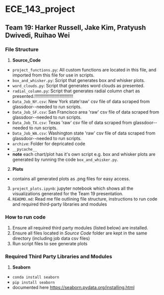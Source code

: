 # ECE_143_project
## Team 19: Harker Russell, Jake Kim, Pratyush Dwivedi, Ruihao Wei

### File Structure
1. **Source_Code**
 - `project_functions.py`: All custom functions are located in this file, and imported from this file for use in scripts.  
 - `box_and_whisker.py`: Script that generates box and whisker plots.  
 - `word_clouds.py`: Script that generates word clouds as presented.  
 - `radial_column.py`: Script that generates radial column chart as presented.!!!!!!!!!!!!!!!!!!!!!!!!!!!!!!!  
 - `Data_Job_NY.csv`: New York state'raw' csv file of data scraped from glassdoor--needed to run scripts.  
 - `Data_Job_SF.csv`: San Francisco area 'raw' csv file of data scraped from glassdoor--needed to run scripts.  
 - `Data_Job_TX.csv`: Texas 'raw' csv file of data scraped from glassdoor--needed to run scripts.  
 - `Data_Job_WA.csv`: Washington state 'raw' csv file of data scraped from glassdoor--needed to run scripts.  
 - `archive`: Folder for depricated code
 - `__pycache__`  
 - **note** each chart/plot has it's own script e.g. box and whisker plots are generated by running the code `box_and_whisker.py`.  
2. **Plots**
 - contains all generated plots as .png files for easy access.  
3. `project_plots.ipynb`: jupyter notebook which shows all the visualizations generated for the Team 19 presentation.  
4. `READMO.md`: Read me file outlining file structure, instructions to run code and required third-party libraries and modules



### How to run code
1. Ensure all required third party modules (listed below) are installed.
2. Ensure all files located in *Source Code* folder are kept in the same directory (including job data csv files)
3. Run script files to see generate plots 

### Required Third Party Libraries and Modules
1. **Seaborn** 
 - `conda install seaborn`
 - `pip install seaborn`
 - documented here <https://seaborn.pydata.org/installing.html>